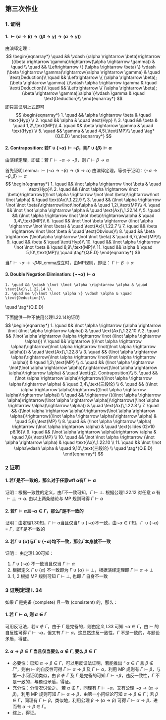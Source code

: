 ## 第三次作业
### 1. 证明
#### 1. $\vdash (\alpha \rightarrow \beta)\rightarrow ((\beta \rightarrow \gamma)\rightarrow(\alpha \rightarrow \gamma))$
由演绎定理：
$$
\begin{eqnarray*}
	\quad && \vdash (\alpha \rightarrow \beta)\rightarrow ((\beta \rightarrow \gamma)\rightarrow(\alpha \rightarrow \gamma)) & \quad \\
	\quad && \Leftrightarrow \{ (\alpha \rightarrow \beta) \} \vdash (\beta \rightarrow \gamma)\rightarrow(\alpha \rightarrow \gamma) & \quad \text{Deduction}\\
	\quad && \Leftrightarrow \{ (\alpha \rightarrow \beta);(\beta \rightarrow \gamma) \}\vdash \alpha \rightarrow \gamma & \quad \text{Deduction}\\
	\quad && \Leftrightarrow \{ (\alpha \rightarrow \beta);(\beta \rightarrow \gamma);\alpha \}\vdash \gamma & \quad \text{Deduction}\\
\end{eqnarray*}
$$
即只需证明上式即可
$$
\begin{eqnarray*}
	 1. \quad && \alpha \rightarrow \beta & \quad \text{Hyp} \\
	 2. \quad && \alpha & \quad \text{Hyp} \\
	 3. \quad && \beta & \quad 1,2\,\text{MP}\\
	 4. \quad && \beta \rightarrow \gamma & \quad \text{Hyp} \\
	 5. \quad && \gamma & \quad 4,5\,\text{MP}\\
	 \quad \tag*{Q.E.D}
\end{eqnarray*}
$$
#### 2. Contraposition: 若$\Gamma \cup \{\lnot \alpha \}\vdash \lnot \beta$，则$\Gamma \cup \{\beta \}\vdash \alpha$
由演绎定理，即证：若 $\Gamma \vdash \lnot \alpha \rightarrow \lnot \beta$，则 $\Gamma \vdash \beta \rightarrow \alpha$

首先证明Lemma:  $\vdash (\lnot \alpha \rightarrow \lnot \beta)\rightarrow (\beta \rightarrow \alpha)$
由演绎定理，等价于证明：$\{\lnot \alpha \rightarrow \lnot \beta, \beta\}\vdash \alpha$
$$
\begin{eqnarray*}
	1. \quad && \lnot \alpha \rightarrow \lnot \beta & \quad \text{Hyp}\\
	2. \quad && (\lnot \alpha \rightarrow \lnot \beta)\rightarrow((\lnot \alpha \rightarrow \lnot \lnot \beta)\rightarrow\lnot \lnot \alpha) & \quad \text{Ax}\,1.22.9 \\
	3. \quad &&  (\lnot \alpha \rightarrow \lnot \lnot \beta)\rightarrow\lnot\lnot\alpha & \quad 1,2\,\text{MP}\\
	4. \quad && \lnot \lnot \alpha \rightarrow \alpha & \quad \text{Ax}\,1.22.14 \\
	5. \quad && (\lnot \alpha \rightarrow \lnot \lnot \beta)\rightarrow\alpha & \quad 3,4\,\text{MP}\\
	6. \quad && \lnot \lnot \beta \rightarrow (\lnot \alpha \rightarrow \lnot \lnot \beta) & \quad \text{Ax}\,1.22.7 \\
	7. \quad && \beta \rightarrow \lnot \lnot \beta & \quad \text{Obvious}\\
	8. \quad && \beta \rightarrow (\lnot\alpha \rightarrow \lnot \lnot \beta) & \quad 6,7\,\text{MP}\\
	9. \quad && \beta & \quad \text{Hyp}\\
	10. \quad && \lnot \alpha \rightarrow \lnot \lnot \beta & \quad 8,9\,\text{MP}\\
	11. \quad && \alpha & \quad 5,10\,\text{MP}\\
\quad \tag*{Q.E.D}
\end{eqnarray*}
$$

当$\Gamma \vdash \lnot \alpha \rightarrow \lnot \beta$与Lemma成立时，由MP规则，即证： $\Gamma \vdash \beta \rightarrow \alpha$


#### 3. Double Negation Elimination: $\{\lnot \lnot \alpha\}\vdash \alpha$


	1. \quad && \vdash \lnot \lnot \alpha \rightarrow \alpha & \quad \text{Ax}\,1.22.14 \\
	2. \quad && \{\lnot \lnot \alpha \} \vdash \alpha & \quad \text{Deduction}\\
\quad \tag*{Q.E.D}

下面提供一种不使用公理1.22.14的证明
$$
\begin{eqnarray*}
	1. \quad && \lnot \alpha \rightarrow (\alpha \rightarrow \lnot (\lnot \alpha \rightarrow \alpha)) & \quad \text{Ax}\,1.22.10 \\
	2. \quad && (\lnot \alpha \rightarrow (\alpha \rightarrow \lnot (\lnot \alpha \rightarrow \alpha))) \\
	   \quad && \rightarrow ((\lnot \alpha \rightarrow \alpha)\rightarrow(\lnot \alpha \rightarrow \lnot(\lnot \alpha \rightarrow \alpha))) & \quad \text{Ax}\,1.22.8 \\
	3. \quad && (\lnot \alpha \rightarrow \alpha)\rightarrow(\lnot \alpha \rightarrow \lnot(\lnot \alpha \rightarrow \alpha)) & \quad 1,2\,\text{MP} \\
	4. \quad && (\lnot \alpha \rightarrow \lnot(\lnot \alpha \rightarrow \alpha))\rightarrow((\lnot \alpha \rightarrow \alpha)\rightarrow \alpha) & \quad \text{q2. Contraposition}\\
	5. \quad && (\lnot \alpha \rightarrow \alpha)\rightarrow((\lnot \alpha \rightarrow \alpha)\rightarrow \alpha) & \quad 3,4\,\text{三段论} \\
	6. \quad && ((\lnot \alpha \rightarrow \alpha)\rightarrow((\lnot \alpha \rightarrow \alpha)\rightarrow \alpha)) \\
	   \quad && \rightarrow (((\lnot \alpha \rightarrow \alpha)\rightarrow(\lnot \alpha \rightarrow \alpha))\rightarrow((\lnot \alpha \rightarrow \alpha)\rightarrow \alpha)) & \quad \text{Ax}\,1.22.8 \\
	7. \quad && ((\lnot \alpha \rightarrow \alpha)\rightarrow(\lnot \alpha \rightarrow \alpha))\rightarrow((\lnot \alpha \rightarrow \alpha)\rightarrow \alpha) & \quad 5,6\,\text{MP} \\
	8. \quad && (\lnot \alpha \rightarrow \alpha) \rightarrow (\lnot \alpha \rightarrow \alpha) & \quad \text{slides 02v10 p8.16}\\
	9. \quad && (\lnot \alpha \rightarrow \alpha)\rightarrow \alpha & \quad 7,8\,\text{MP} \\
	10. \quad && \lnot \lnot \alpha \rightarrow (\lnot \alpha \rightarrow \alpha) & \quad \text{Ax}\,1.22.10 \\
	11. \quad && \lnot \lnot \alpha\vdash \alpha & \quad 9,10\,\text{三段论} \\
	\quad \tag*{Q.E.D}
\end{eqnarray*}
$$

### 2 证明
#### 1. 若$\Gamma$是不一致的，那么对于任意wff $\alpha$有$\Gamma \vdash \alpha$

证明：根据一致性的定义，由$\Gamma$不一致可知，$\Gamma \vdash \bot$. 根据公理1.22.12 对任意 $\alpha$ 有 $\vdash\bot\rightarrow\alpha$. 由以上两条结论与 MP 规则可得 $\Gamma\vdash\alpha$

#### 2. 若$\Gamma \vdash \alpha$且$\neg \alpha \in \Gamma$，那么$\Gamma$是不一致的

证明：由定理$1.30$知，$\Gamma \vdash \alpha$当且仅当$\Gamma \cup \{\neg \alpha\}$不一致，由$\neg \alpha \in \Gamma$知，$\Gamma \ \cup \{\neg \alpha\}=\Gamma$，即$\Gamma$是不一致的

#### 3. 若$\Gamma \cup \{\alpha\}$与$\Gamma \cup \{\neg \alpha\}$均不一致，那么$\Gamma$本身就不一致

证明： 由定理$1.30$可知：
1. $\Gamma \cup \{\neg\alpha\}$ 不一致当且仅当 $\Gamma\vdash\alpha$
2. 根据定义 $\Gamma\cup\{\alpha\}$ 不一致即为 $\Gamma\cup\{\alpha\}\vdash\bot$，根据演绎定理即 $\Gamma\vdash\alpha\rightarrow\bot$
3. 1, 2 根据 MP 规则可知 $\Gamma\vdash\bot$, 也即 $\Gamma$ 自身不一致


### 3 证明定理 I. 34
如果 $\Gamma$ 是完备 (complete) 且一致 (consistent) 的，那么：
#### 1. 若 $\Gamma \vdash \alpha$, 则 $\alpha \in \Gamma$

   可用反证法，若$\alpha\notin\Gamma$，由于 $\Gamma$ 是完备的，则由定义 I.33 可知 $\neg\alpha\in\Gamma$，由 $\vdash$ 的自反性可得 $\Gamma\vdash\neg\alpha$，但又有 $\Gamma\vdash\alpha$，这显然违反一致性，$\Gamma$ 不是一致的，与题设矛盾，得证。

#### 2. $\alpha \rightarrow \beta \in \Gamma$ 当且仅当要么 $\alpha \notin \Gamma$, 要么 $\beta \in \Gamma$

   - 必要性：已知 $\alpha\to\beta\in\Gamma$，可以用反证法证明，若能推出 “ $\alpha \in \Gamma$ 且 $\beta \notin \Gamma$”，则由 $\vdash$ 的自反性可得 $\Gamma\vdash\alpha\to\beta$ 及 $\Gamma\vdash\alpha$，利用 MP 规则有 $\Gamma\vdash\beta$，与第一小问证明类似，由 $\beta \notin \Gamma$ 及 $\Gamma$ 是完备的可知 $\Gamma\vdash\neg\beta$，违反一致性，$\Gamma$ 不是一致的，与题设矛盾，得证。
   - 充分性：分情况讨论之。
     若 $\alpha\notin\Gamma$，同理有 $\Gamma\vdash\neg\alpha$，又有公理 $\neg \alpha \rightarrow(\alpha \rightarrow \beta)$，利用 MP 规则可知 $\Gamma\vdash\alpha\to\beta$，由第一小问结论可知 $\alpha\to\beta \in \Gamma$；若 $\beta\in\Gamma$，同理有 $\Gamma\vdash\beta$，类似地，利用公理 $\beta \rightarrow(\alpha \rightarrow \beta)$ 可得 $\Gamma\vdash\alpha\to\beta$，进而有 $\alpha\to\beta \in \Gamma$。
   - 综上，得证。